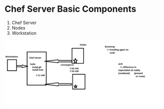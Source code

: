 # Chef Server Basic Components
1. Chef Server
2. Nodes
3. Workstation

![Preview](./images/chefbasicarch.png)
